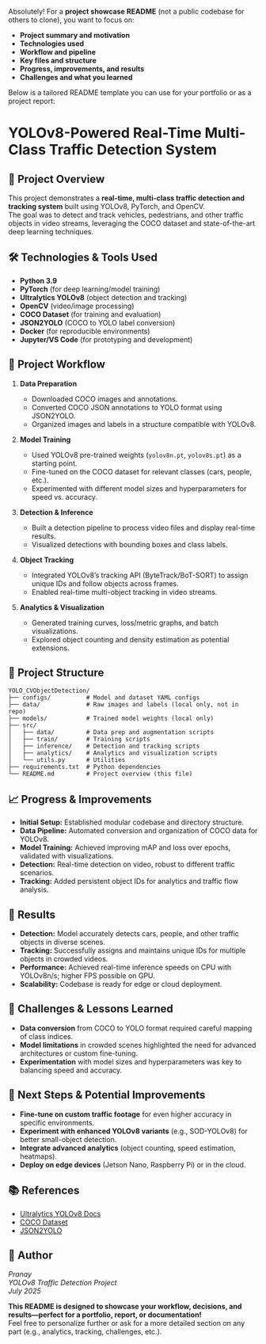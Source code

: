 Absolutely! For a **project showcase README** (not a public codebase for others to clone), you want to focus on:

- **Project summary and motivation**
- **Technologies used**
- **Workflow and pipeline**
- **Key files and structure**
- **Progress, improvements, and results**
- **Challenges and what you learned**

Below is a tailored README template you can use for your portfolio or as a project report:

# YOLOv8-Powered Real-Time Multi-Class Traffic Detection System

## 🚦 Project Overview

This project demonstrates a **real-time, multi-class traffic detection and tracking system** built using YOLOv8, PyTorch, and OpenCV.  
The goal was to detect and track vehicles, pedestrians, and other traffic objects in video streams, leveraging the COCO dataset and state-of-the-art deep learning techniques.

## 🛠️ Technologies & Tools Used

- **Python 3.9**
- **PyTorch** (for deep learning/model training)
- **Ultralytics YOLOv8** (object detection and tracking)
- **OpenCV** (video/image processing)
- **COCO Dataset** (for training and evaluation)
- **JSON2YOLO** (COCO to YOLO label conversion)
- **Docker** (for reproducible environments)
- **Jupyter/VS Code** (for prototyping and development)

## 🧩 Project Workflow

1. **Data Preparation**
   - Downloaded COCO images and annotations.
   - Converted COCO JSON annotations to YOLO format using JSON2YOLO.
   - Organized images and labels in a structure compatible with YOLOv8.

2. **Model Training**
   - Used YOLOv8 pre-trained weights (`yolov8n.pt`, `yolov8s.pt`) as a starting point.
   - Fine-tuned on the COCO dataset for relevant classes (cars, people, etc.).
   - Experimented with different model sizes and hyperparameters for speed vs. accuracy.

3. **Detection & Inference**
   - Built a detection pipeline to process video files and display real-time results.
   - Visualized detections with bounding boxes and class labels.

4. **Object Tracking**
   - Integrated YOLOv8’s tracking API (ByteTrack/BoT-SORT) to assign unique IDs and follow objects across frames.
   - Enabled real-time multi-object tracking in video streams.

5. **Analytics & Visualization**
   - Generated training curves, loss/metric graphs, and batch visualizations.
   - Explored object counting and density estimation as potential extensions.

## 📂 Project Structure

```
YOLO_CVObjectDetection/
├── configs/          # Model and dataset YAML configs
├── data/             # Raw images and labels (local only, not in repo)
├── models/           # Trained model weights (local only)
├── src/
│   ├── data/         # Data prep and augmentation scripts
│   ├── train/        # Training scripts
│   ├── inference/    # Detection and tracking scripts
│   ├── analytics/    # Analytics and visualization scripts
│   └── utils.py      # Utilities
├── requirements.txt  # Python dependencies
└── README.md         # Project overview (this file)
```

## 📈 Progress & Improvements

- **Initial Setup:** Established modular codebase and directory structure.
- **Data Pipeline:** Automated conversion and organization of COCO data for YOLOv8.
- **Model Training:** Achieved improving mAP and loss over epochs, validated with visualizations.
- **Detection:** Real-time detection on video, robust to different traffic scenarios.
- **Tracking:** Added persistent object IDs for analytics and traffic flow analysis.

## 🚀 Results

- **Detection:** Model accurately detects cars, people, and other traffic objects in diverse scenes.
- **Tracking:** Successfully assigns and maintains unique IDs for multiple objects in crowded videos.
- **Performance:** Achieved real-time inference speeds on CPU with YOLOv8n/s; higher FPS possible on GPU.
- **Scalability:** Codebase is ready for edge or cloud deployment.

## 🧠 Challenges & Lessons Learned

- **Data conversion** from COCO to YOLO format required careful mapping of class indices.
- **Model limitations** in crowded scenes highlighted the need for advanced architectures or custom fine-tuning.
- **Experimentation** with model sizes and hyperparameters was key to balancing speed and accuracy.

## 📝 Next Steps & Potential Improvements

- **Fine-tune on custom traffic footage** for even higher accuracy in specific environments.
- **Experiment with enhanced YOLOv8 variants** (e.g., SOD-YOLOv8) for better small-object detection.
- **Integrate advanced analytics** (object counting, speed estimation, heatmaps).
- **Deploy on edge devices** (Jetson Nano, Raspberry Pi) or in the cloud.

## 📚 References

- [Ultralytics YOLOv8 Docs](https://docs.ultralytics.com/)
- [COCO Dataset](https://cocodataset.org/)
- [JSON2YOLO](https://github.com/ultralytics/JSON2YOLO)

## 👤 Author

*Pranay*  
*YOLOv8 Traffic Detection Project*  
*July 2025*

**This README is designed to showcase your workflow, decisions, and results—perfect for a portfolio, report, or documentation!**  
Feel free to personalize further or ask for a more detailed section on any part (e.g., analytics, tracking, challenges, etc.).